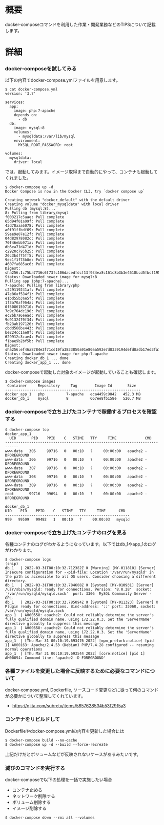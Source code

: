 # 概要
docker-composeコマンドを利用した作業・開発業務などのTIPSについて記載します。

# 詳細

### docker-composeを試してみる
以下の内容でdocker-compose.ymlファイルを用意します。
```
$ cat docker-compose.yml
version: '3.7'

services:
  app:
    image: php:7-apache
    depends_on:
      - db
  db:
    image: mysql:8
    volumes:
      - mysqldata:/var/lib/mysql
    environment:
      MYSQL_ROOT_PASSWORD: root

volumes:
  mysqldata:
    driver: local
```

では、起動してみます。イメージ取得まで自動的にやって、コンテナも起動してくれました。
```
$ docker-compose up -d
Docker Compose is now in the Docker CLI, try `docker compose up`

Creating network "docker_default" with the default driver
Creating volume "docker_mysqldata" with local driver
Pulling db (mysql:8)...
8: Pulling from library/mysql
f003217c5aae: Pull complete
65d94f01a09f: Pull complete
43d78aaa6078: Pull complete
a0f91ffbdf69: Pull complete
59ee9e07e12f: Pull complete
04d82978082c: Pull complete
70f46ebb971a: Pull complete
db6ea71d471d: Pull complete
c2920c795b25: Pull complete
26c3bdf75ff5: Pull complete
9ec1f1f78b0e: Pull complete
4607fa685ac6: Pull complete
Digest: sha256:1c75ba7716c6f73fc106dacedfdcf13f934ea8c161c8b3b3e4618bcd5fbcf195
Status: Downloaded newer image for mysql:8
Pulling app (php:7-apache)...
7-apache: Pulling from library/php
c229119241af: Pull complete
47e86af584f1: Pull complete
e1bd55b3ae5f: Pull complete
1f3a70af964a: Pull complete
0f5086159710: Pull complete
7d9c764dc190: Pull complete
ec2bb7a6eead: Pull complete
9d9132470f34: Pull complete
fb23ab197126: Pull complete
cbdd566be443: Pull complete
be224cc1ae0f: Pull complete
629912c3cae4: Pull complete
f1bae9b2bf5b: Pull complete
Digest: sha256:ef46a8784e3f71cd19fa3833850a91e80aa592e7d8339194defd8adb17ed3fa1
Status: Downloaded newer image for php:7-apache
Creating docker_db_1 ... done
Creating docker_app_1 ... done
```

docker-composeで起動した対象のイメージが起動していることも確認します。
```
$ docker-compose images
 Container     Repository     Tag        Image Id       Size  
--------------------------------------------------------------
docker_app_1   php          7-apache   eca4459c9842   452.3 MB
docker_db_1    mysql        8          667ee8fb158e   520.7 MB
```


### docker-composeで立ち上げたコンテナで稼働するプロセスを確認する
```
$ docker-compose top
docker_app_1
  UID       PID    PPID    C   STIME   TTY     TIME             CMD         
----------------------------------------------------------------------------
www-data   305     99716   0   00:10   ?     00:00:00   apache2 -DFOREGROUND
www-data   306     99716   0   00:10   ?     00:00:00   apache2 -DFOREGROUND
www-data   307     99716   0   00:10   ?     00:00:00   apache2 -DFOREGROUND
www-data   308     99716   0   00:10   ?     00:00:00   apache2 -DFOREGROUND
www-data   309     99716   0   00:10   ?     00:00:00   apache2 -DFOREGROUND
root       99716   99694   0   00:10   ?     00:00:00   apache2 -DFOREGROUND

docker_db_1
UID    PID    PPID    C   STIME   TTY     TIME      CMD  
---------------------------------------------------------
999   99509   99482   1   00:10   ?     00:00:03   mysqld
```

### docker-composeで立ち上げたコンテナのログを見る
各種コンテナのログがわかるようになっています。以下ではdb_1やapp_1のログがわかります。
```
$ docker-compose logs
(snip)
db_1   | 2022-03-31T00:10:32.712382Z 0 [Warning] [MY-011810] [Server] Insecure configuration for --pid-file: Location '/var/run/mysqld' in the path is accessible to all OS users. Consider choosing a different directory.
db_1   | 2022-03-31T00:10:32.784608Z 0 [System] [MY-010931] [Server] /usr/sbin/mysqld: ready for connections. Version: '8.0.28'  socket: '/var/run/mysqld/mysqld.sock'  port: 3306  MySQL Community Server - GPL.
db_1   | 2022-03-31T00:10:32.785094Z 0 [System] [MY-011323] [Server] X Plugin ready for connections. Bind-address: '::' port: 33060, socket: /var/run/mysqld/mysqlx.sock
app_1  | AH00558: apache2: Could not reliably determine the server's fully qualified domain name, using 172.22.0.3. Set the 'ServerName' directive globally to suppress this message
app_1  | AH00558: apache2: Could not reliably determine the server's fully qualified domain name, using 172.22.0.3. Set the 'ServerName' directive globally to suppress this message
app_1  | [Thu Mar 31 00:10:19.693476 2022] [mpm_prefork:notice] [pid 1] AH00163: Apache/2.4.53 (Debian) PHP/7.4.28 configured -- resuming normal operations
app_1  | [Thu Mar 31 00:10:19.693544 2022] [core:notice] [pid 1] AH00094: Command line: 'apache2 -D FOREGROUND'
```

### 各種ファイルを変更した場合に反映するために必要なコマンドについて
docker-compose.yml, Dockerfile, ソースコード変更などに従って何のコマンドが必要かについて整理してくれています。
- https://qiita.com/subretu/items/5857628534b53f29f5a3

### コンテナをリビルドして
Dockerfileやdocker-compose.ymlの内容を更新した場合には
```
$ docker-compose build --no-cache
$ docker-compose up -d --build --force-recreate
```

上記だけだとボリュームなどが反映されないケースがあるみたいです。


### 滅びのコマンドを実行する
docker-composeで以下の処理を一括で実施したい場合
- コンテナ止める
- ネットワーク削除する
- ボリューム削除する
- イメージ削除する

```
$ docker-compose down --rmi all --volumes
```
